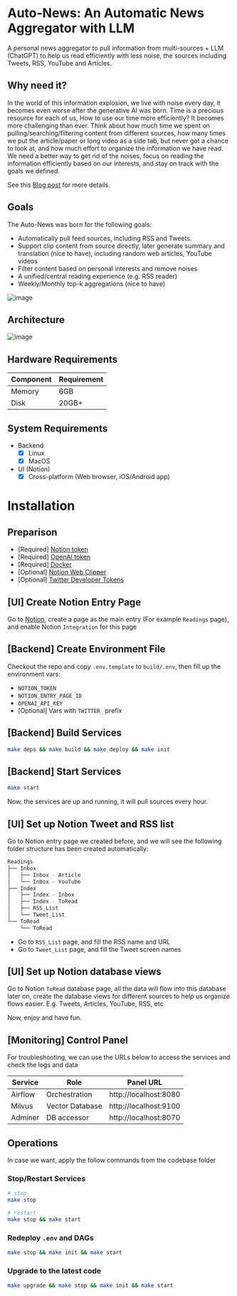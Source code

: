 # Auto-News: An Automatic News Aggregator with LLM
A personal news aggregator to pull information from multi-sources + LLM (ChatGPT) to help us read efficiently with less noise, the sources including Tweets, RSS, YouTube and Articles.

## Why need it?
In the world of this information explosion, we live with noise every day, it becomes even worse after the generative AI was born. Time is a precious resource for each of us, How to use our time more efficiently? It becomes more challenging than ever. Think about how much time we spent on pulling/searching/filtering content from different sources, how many times we put the article/paper or long video as a side tab, but never got a chance to look at, and how much effort to organize the information we have read. We need a better way to get rid of the noises, focus on reading the information efficiently based on our interests, and stay on track with the goals we defined.

See this [Blog post](https://finaldie.com/blog/auto-news-an-automated-news-aggregator-with-llm/) for more details.

## Goals
The Auto-News was born for the following goals:
- Automatically pull feed sources, including RSS and Tweets.
- Support clip content from source directly, later generate summary and translation (nice to have), including random web articles, YouTube videos
- Filter content based on personal interests and remove noises
- A unified/central reading experience (e.g. RSS reader)
- Weekly/Monthly top-k aggregations (nice to have)


![image](https://github.com/finaldie/auto-news/assets/1088543/778242a7-5811-49e1-8982-8bd32d141639)

## Architecture
![image](https://github.com/finaldie/auto-news/assets/1088543/d1923ea8-6e4f-46b8-a654-45e21372438e)


## Hardware Requirements

| Component | Requirement |
| --------- | ----------- |
| Memory    | 6GB         |
| Disk      | 20GB+       |

## System Requirements
- Backend
  - [x] Linux
  - [x] MacOS
- UI (Notion)
  - [x] Cross-platform (Web browser, iOS/Android app)

# Installation
## Preparison
* [Required] [Notion token](https://www.notion.so/my-integrations)
* [Required] [OpenAI token](https://openai.com/blog/openai-api)
* [Required] [Docker](https://www.docker.com/)
* [Optional] [Notion Web Clipper](https://chrome.google.com/webstore/detail/notion-web-clipper/knheggckgoiihginacbkhaalnibhilkk)
* [Optional] [Twitter Developer Tokens](https://developer.twitter.com/en)

## [UI] Create Notion Entry Page

Go to [Notion](https://www.notion.so/), create a page as the main entry (For example `Readings` page), and enable Notion `Integration` for this page

## [Backend] Create Environment File
Checkout the repo and copy `.env.template` to `build/.env`, then fill up the environment vars:
* `NOTION_TOKEN`
* `NOTION_ENTRY_PAGE_ID`
* `OPENAI_API_KEY`
* [Optional] Vars with `TWITTER_` prefix

## [Backend] Build Services
```bash
make deps && make build && make deploy && make init
```

## [Backend] Start Services
```bash
make start
```

Now, the services are up and running, it will pull sources every hour.

## [UI] Set up Notion Tweet and RSS list

Go to Notion entry page we created before, and we will see the following folder structure has been created automatically:
```bash
Readings
├── Inbox
│   ├── Inbox - Article
│   └── Inbox - YouTube
├── Index
│   ├── Index - Inbox
│   ├── Index - ToRead
│   ├── RSS_List
│   └── Tweet_List
└── ToRead
    └── ToRead
```

- Go to `RSS_List` page, and fill the RSS name and URL
- Go to `Tweet_List` page, and fill the Tweet screen names


## [UI] Set up Notion database views
Go to Notion `ToRead` database page, all the data will flow into this database later on, create the database views for different sources to help us organize flows easier. E.g. Tweets, Articles, YouTube, RSS, etc

Now, enjoy and have fun.

## [Monitoring] Control Panel
For troubleshooting, we can use the URLs below to access the services and check the logs and data

| Service | Role            | Panel URL             |
| ---     | ---             | ---                   |
| Airflow | Orchestration   | http://localhost:8080 |
| Milvus  | Vector Database | http://localhost:9100 |
| Adminer | DB accessor     | http://localhost:8070 |

## Operations
In case we want, apply the follow commands from the codebase folder

### Stop/Restart Services
```bash
# stop
make stop

# restart
make stop && make start
```

### Redeploy `.env` and DAGs
```bash
make stop && make init && make start
```

### Upgrade to the latest code
```bash
make upgrade && make stop && make init && make start
```
